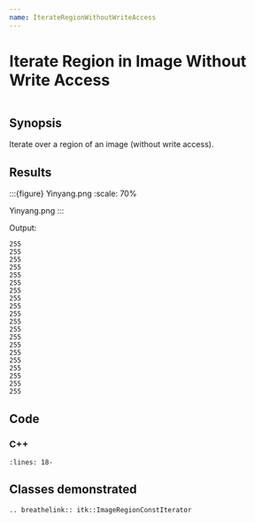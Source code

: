 ```yaml
---
name: IterateRegionWithoutWriteAccess
---
```


# Iterate Region in Image Without Write Access

```{index} single: ImageRegionConstIterator pair: write; access
```

## Synopsis

Iterate over a region of an image (without write access).

## Results

:::{figure} Yinyang.png
:scale: 70%

Yinyang.png
:::

Output:

```
255
255
255
255
255
255
255
255
255
255
255
255
255
255
255
255
255
255
255
255
```

## Code

### C++

```{literalinclude} Code.cxx
:lines: 18-
```

## Classes demonstrated

```{eval-rst}
.. breathelink:: itk::ImageRegionConstIterator
```
